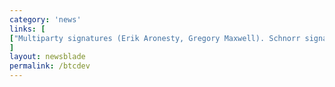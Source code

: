 ```yaml
---
category: 'news'
links: [
["Multiparty signatures (Erik Aronesty, Gregory Maxwell). Schnorr signatures BIP (Russell O'Connor).", "https://lists.linuxfoundation.org/pipermail/bitcoin-dev/2018-July/subject.html"]
]
layout: newsblade
permalink: /btcdev
---
```

